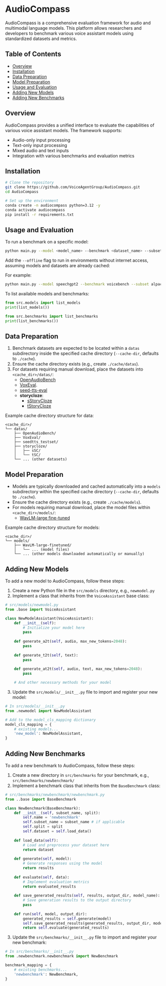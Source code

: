 # AudioCompass

AudioCompass is a comprehensive evaluation framework for audio and multimodal language models. This platform allows researchers and developers to benchmark various voice assistant models using standardized datasets and metrics.

## Table of Contents
- [Overview](#overview)
- [Installation](#installation)
- [Data Preparation](#data-preparation)
- [Model Preparation](#model-preparation)
- [Usage and Evaluation](#usage-and-evaluation)
- [Adding New Models](#adding-new-models)
- [Adding New Benchmarks](#adding-new-benchmarks)

## Overview

AudioCompass provides a unified interface to evaluate the capabilities of various voice assistant models. The framework supports:
- Audio-only input processing
- Text-only input processing
- Mixed audio and text inputs
- Integration with various benchmarks and evaluation metrics

## Installation

```bash
# Clone the repository
git clone https://github.com/VoiceAgentGroup/AudioCompass.git
cd AudioCompass

# Set up the environment
conda create -n audiocompass python=3.12 -y
conda activate audiocompass
pip install -r requirements.txt
```

## Usage and Evaluation

To run a benchmark on a specific model:

```bash
python main.py --model <model_name> --benchmark <dataset_name> --subset <subset_name> --split <split_name> --output-dir <output_directory> --cache-dir <cache-directory>
```

Add the `--offline` flag to run in environments without internet access, assuming models and datasets are already cached:

For example:

```bash
python main.py --model speechgpt2 --benchmark voicebench --subset alpacaeval --split test --output-dir output --cache-dir cache --offline
```

To list available models and benchmarks:

```python
from src.models import list_models
print(list_models())

from src.benchmarks import list_benchmarks
print(list_benchmarks())
```

## Data Preparation

1. Benchmark datasets are expected to be located within a `datas` subdirectory inside the specified cache directory (`--cache-dir`, defaults to `./cache`).
2. Ensure the cache directory exists (e.g., create `./cache/datas`).
3. For datasets requiring manual download, place the datasets into `<cache_dir>/datas/`:
    - [OpenAudioBench](https://huggingface.co/datasets/baichuan-inc/OpenAudioBench)
    - [VoxEval](https://huggingface.co/datasets/qqjz/VoxEval).
    - [seed-tts-eval](https://drive.google.com/file/d/1GlSjVfSHkW3-leKKBlfrjuuTGqQ_xaLP/edit)
    - **storycloze**:
        - [sStoryCloze](https://drive.google.com/file/d/19ZnkM4vjApCZipd7xQ1ESlOi5oBVrlFL/view?usp=sharing)
        - [tStoryCloze](https://drive.google.com/file/d/17prYkldYb3w3Pyg3Pm77-VnE6nkD5jzG/view?usp=sharing)

Example cache directory structure for data:
```
<cache_dir>/
└── datas/
    ├── OpenAudioBench/
    ├── VoxEval/
    ├── seedtts_testset/
    ├── storycloze/
    │   ├── sSC/
    │   └── tSC/
    └── ... (other datasets)
```

## Model Preparation

- Models are typically downloaded and cached automatically into a `models` subdirectory within the specified cache directory (`--cache-dir`, defaults to `./cache`).
- Ensure the cache directory exists (e.g., create `./cache/models`).
- For models requiring manual download, place the model files within `<cache_dir>/models/`:
    - [WavLM-large fine-tuned](https://drive.google.com/file/d/1-aE1NfzpRCLxA4GUxX9ITI3F9LlbtEGP/view)

Example cache directory structure for models:
```
<cache_dir>/
└── models/
    ├── WavLM-large-finetuned/
    │   └── ... (model files)
    └── ... (other models downloaded automatically or manually)
```

## Adding New Models

To add a new model to AudioCompass, follow these steps:

1. Create a new Python file in the `src/models` directory, e.g., `newmodel.py`
2. Implement a class that inherits from the `VoiceAssistant` base class:

```python
# src/models/newmodel.py
from .base import VoiceAssistant

class NewModelAssistant(VoiceAssistant):
    def __init__(self):
        # Initialize your model here
        pass
        
    def generate_a2t(self, audio, max_new_tokens=2048):
        pass
        
    def generate_t2t(self, text):
        pass
        
    def generate_at2t(self, audio, text, max_new_tokens=2048):
        pass

    # And other necessary methods for your model
```

3. Update the `src/models/__init__.py` file to import and register your new model:

```python
# In src/models/__init__.py
from .newmodel import NewModelAssistant

# Add to the model_cls_mapping dictionary
model_cls_mapping = {
    # existing models...
    'new_model': NewModelAssistant,
}
```

## Adding New Benchmarks

To add a new benchmark to AudioCompass, follow these steps:

1. Create a new directory in `src/benchmarks` for your benchmark, e.g., `src/benchmarks/newbenchmark/`
2. Implement a benchmark class that inherits from the `BaseBenchmark` class:

```python
# src/benchmarks/newbenchmark/newbenchmark.py
from ..base import BaseBenchmark

class NewBenchmark(BaseBenchmark):
    def __init__(self, subset_name, split):
        self.name = 'newbenchmark'
        self.subset_name = subset_name # if applicable
        self.split = split
        self.dataset = self.load_data()
    
    def load_data(self):
        # Load and preprocess your dataset here
        return dataset
    
    def generate(self, model):
        # Generate responses using the model
        return results
    
    def evaluate(self, data):
        # Implement evaluation metrics
        return evaluated_results
    
    def save_generated_results(self, results, output_dir, model_name):
        # Save generation results to the output directory
        pass
    
    def run(self, model, output_dir):
        generated_results = self.generate(model)
        self.save_generated_results(generated_results, output_dir, model.__class__.__name__)
        return self.evaluate(generated_results)
```

3. Update the `src/benchmarks/__init__.py` file to import and register your new benchmark:

```python
# In src/benchmarks/__init__.py
from .newbenchmark.newbenchmark import NewBenchmark

benchmark_mapping = {
    # existing benchmarks...
    'newbenchmark': NewBenchmark,
}
```
